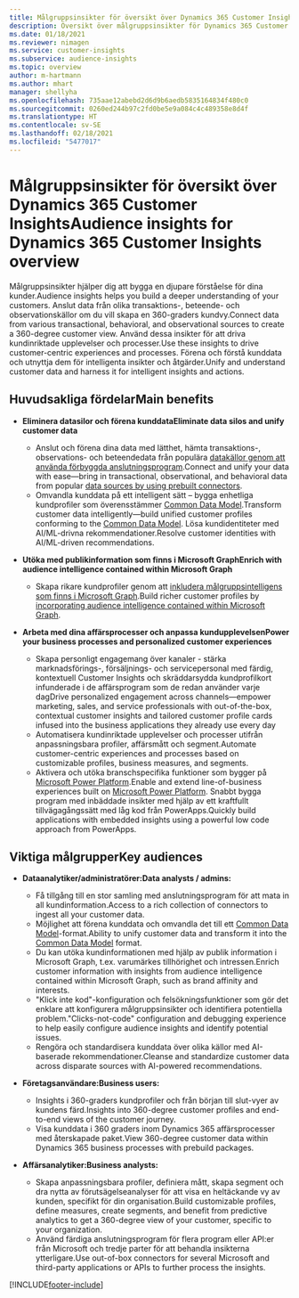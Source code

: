 ```yaml
---
title: Målgruppsinsikter för översikt över Dynamics 365 Customer Insights
description: Översikt över målgruppsinsikter för Dynamics 365 Customer Insights.
ms.date: 01/18/2021
ms.reviewer: nimagen
ms.service: customer-insights
ms.subservice: audience-insights
ms.topic: overview
author: m-hartmann
ms.author: mhart
manager: shellyha
ms.openlocfilehash: 735aae12abebd2d6d9b6aedb5835164834f480c0
ms.sourcegitcommit: 0260ed244b97c2fd0be5e9a084c4c489358e8d4f
ms.translationtype: HT
ms.contentlocale: sv-SE
ms.lasthandoff: 02/18/2021
ms.locfileid: "5477017"
---
```

# <a name="audience-insights-for-dynamics-365-customer-insights-overview"></a><span data-ttu-id="db5dd-103">Målgruppsinsikter för översikt över Dynamics 365 Customer Insights</span><span class="sxs-lookup"><span data-stu-id="db5dd-103">Audience insights for Dynamics 365 Customer Insights overview</span></span>

<span data-ttu-id="db5dd-104">Målgruppsinsikter hjälper dig att bygga en djupare förståelse för dina kunder.</span><span class="sxs-lookup"><span data-stu-id="db5dd-104">Audience insights helps you build a deeper understanding of your customers.</span></span> <span data-ttu-id="db5dd-105">Anslut data från olika transaktions-, beteende- och observationskällor om du vill skapa en 360-graders kundvy.</span><span class="sxs-lookup"><span data-stu-id="db5dd-105">Connect data from various transactional, behavioral, and observational sources to create a 360-degree customer view.</span></span> <span data-ttu-id="db5dd-106">Använd dessa insikter för att driva kundinriktade upplevelser och processer.</span><span class="sxs-lookup"><span data-stu-id="db5dd-106">Use these insights to drive customer-centric experiences and processes.</span></span> <span data-ttu-id="db5dd-107">Förena och förstå kunddata och utnyttja dem för intelligenta insikter och åtgärder.</span><span class="sxs-lookup"><span data-stu-id="db5dd-107">Unify and understand customer data and harness it for intelligent insights and actions.</span></span>

## <a name="main-benefits"></a><span data-ttu-id="db5dd-108">Huvudsakliga fördelar</span><span class="sxs-lookup"><span data-stu-id="db5dd-108">Main benefits</span></span> 

- <span data-ttu-id="db5dd-109">**Eliminera datasilor och förena kunddata**</span><span class="sxs-lookup"><span data-stu-id="db5dd-109">**Eliminate data silos and unify customer data**</span></span>

  - <span data-ttu-id="db5dd-110">Anslut och förena dina data med lätthet, hämta transaktions-, observations- och beteendedata från populära [datakällor genom att använda förbyggda anslutningsprogram](data-sources.md).</span><span class="sxs-lookup"><span data-stu-id="db5dd-110">Connect and unify your data with ease—bring in transactional, observational, and behavioral data from popular [data sources by using prebuilt connectors](data-sources.md).</span></span>
  - <span data-ttu-id="db5dd-111">Omvandla kunddata på ett intelligent sätt – bygga enhetliga kundprofiler som överensstämmer [Common Data Model](https://docs.microsoft.com/common-data-model/).</span><span class="sxs-lookup"><span data-stu-id="db5dd-111">Transform customer data intelligently—build unified customer profiles conforming to the [Common Data Model](https://docs.microsoft.com/common-data-model/).</span></span> <span data-ttu-id="db5dd-112">Lösa kundidentiteter med AI/ML-drivna rekommendationer.</span><span class="sxs-lookup"><span data-stu-id="db5dd-112">Resolve customer identities with AI/ML-driven recommendations.</span></span>

- <span data-ttu-id="db5dd-113">**Utöka med publikinformation som finns i Microsoft Graph**</span><span class="sxs-lookup"><span data-stu-id="db5dd-113">**Enrich with audience intelligence contained within Microsoft Graph**</span></span>

  - <span data-ttu-id="db5dd-114">Skapa rikare kundprofiler genom att [inkludera målgruppsintelligens som finns i Microsoft Graph](enrichment-microsoft-graph.md).</span><span class="sxs-lookup"><span data-stu-id="db5dd-114">Build richer customer profiles by [incorporating audience intelligence contained within Microsoft Graph](enrichment-microsoft-graph.md).</span></span>  

- <span data-ttu-id="db5dd-115">**Arbeta med dina affärsprocesser och anpassa kundupplevelsen**</span><span class="sxs-lookup"><span data-stu-id="db5dd-115">**Power your business processes and personalized customer experiences**</span></span>

  - <span data-ttu-id="db5dd-116">Skapa personligt engagemang över kanaler - stärka marknadsförings-, försäljnings- och servicepersonal med färdig, kontextuell Customer Insights och skräddarsydda kundprofilkort infunderade i de affärsprogram som de redan använder varje dag</span><span class="sxs-lookup"><span data-stu-id="db5dd-116">Drive personalized engagement across channels—empower marketing, sales, and service professionals with out-of-the-box, contextual customer insights and tailored customer profile cards infused into the business applications they already use every day</span></span>
  - <span data-ttu-id="db5dd-117">Automatisera kundinriktade upplevelser och processer utifrån anpassningsbara profiler, affärsmått och segment.</span><span class="sxs-lookup"><span data-stu-id="db5dd-117">Automate customer-centric experiences and processes based on customizable profiles, business measures, and segments.</span></span>
  - <span data-ttu-id="db5dd-118">Aktivera och utöka branschspecifika funktioner som bygger på [Microsoft Power Platform](https://powerplatform.microsoft.com/).</span><span class="sxs-lookup"><span data-stu-id="db5dd-118">Enable and extend line-of-business experiences built on [Microsoft Power Platform](https://powerplatform.microsoft.com/).</span></span> <span data-ttu-id="db5dd-119">Snabbt bygga program med inbäddade insikter med hjälp av ett kraftfullt tillvägagångssätt med låg kod från PowerApps.</span><span class="sxs-lookup"><span data-stu-id="db5dd-119">Quickly build applications with embedded insights using a powerful low code approach from PowerApps.</span></span>  

## <a name="key-audiences"></a><span data-ttu-id="db5dd-120">Viktiga målgrupper</span><span class="sxs-lookup"><span data-stu-id="db5dd-120">Key audiences</span></span>

- <span data-ttu-id="db5dd-121">**Dataanalytiker/administratörer:**</span><span class="sxs-lookup"><span data-stu-id="db5dd-121">**Data analysts / admins:**</span></span>

  - <span data-ttu-id="db5dd-122">Få tillgång till en stor samling med anslutningsprogram för att mata in all kundinformation.</span><span class="sxs-lookup"><span data-stu-id="db5dd-122">Access to a rich collection of connectors to ingest all your customer data.</span></span>
  - <span data-ttu-id="db5dd-123">Möjlighet att förena kunddata och omvandla det till ett [Common Data Model](https://docs.microsoft.com/common-data-model/)-format.</span><span class="sxs-lookup"><span data-stu-id="db5dd-123">Ability to unify customer data and transform it into the [Common Data Model](https://docs.microsoft.com/common-data-model/) format.</span></span>
  - <span data-ttu-id="db5dd-124">Du kan utöka kundinformationen med hjälp av publik information i Microsoft Graph, t.ex. varumärkes tillhörighet och intressen.</span><span class="sxs-lookup"><span data-stu-id="db5dd-124">Enrich customer information with insights from audience intelligence contained within Microsoft Graph, such as brand affinity and interests.</span></span>
  - <span data-ttu-id="db5dd-125">"Klick inte kod"-konfiguration och felsökningsfunktioner som gör det enklare att konfigurera målgruppsinsikter och identifiera potentiella problem.</span><span class="sxs-lookup"><span data-stu-id="db5dd-125">"Clicks-not-code" configuration and debugging experience to help easily configure audience insights and identify potential issues.</span></span>
  - <span data-ttu-id="db5dd-126">Rengöra och standardisera kunddata över olika källor med AI-baserade rekommendationer.</span><span class="sxs-lookup"><span data-stu-id="db5dd-126">Cleanse and standardize customer data across disparate sources with AI-powered recommendations.</span></span>  

- <span data-ttu-id="db5dd-127">**Företagsanvändare:**</span><span class="sxs-lookup"><span data-stu-id="db5dd-127">**Business users:**</span></span>

  - <span data-ttu-id="db5dd-128">Insights i 360-graders kundprofiler och från början till slut-vyer av kundens färd.</span><span class="sxs-lookup"><span data-stu-id="db5dd-128">Insights into 360-degree customer profiles and end-to-end views of the customer journey.</span></span>
  - <span data-ttu-id="db5dd-129">Visa kunddata i 360 graders inom Dynamics 365 affärsprocesser med återskapade paket.</span><span class="sxs-lookup"><span data-stu-id="db5dd-129">View 360-degree customer data within Dynamics 365 business processes with prebuild packages.</span></span>

- <span data-ttu-id="db5dd-130">**Affärsanalytiker:**</span><span class="sxs-lookup"><span data-stu-id="db5dd-130">**Business analysts:**</span></span>

  - <span data-ttu-id="db5dd-131">Skapa anpassningsbara profiler, definiera mått, skapa segment och dra nytta av förutsägelseanalyser för att visa en heltäckande vy av kunden, specifikt för din organisation.</span><span class="sxs-lookup"><span data-stu-id="db5dd-131">Build customizable profiles, define measures, create segments, and benefit from predictive analytics to get a 360-degree view of your customer, specific to your organization.</span></span>  
  - <span data-ttu-id="db5dd-132">Använd färdiga anslutningsprogram för flera program eller API:er från Microsoft och tredje parter för att behandla insikterna ytterligare.</span><span class="sxs-lookup"><span data-stu-id="db5dd-132">Use out-of-box connectors for several Microsoft and third-party applications or APIs to further process the insights.</span></span>


[!INCLUDE[footer-include](../includes/footer-banner.md)]